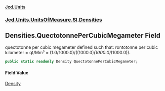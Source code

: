 #### [Jcd.Units](index 'index')
### [Jcd.Units.UnitsOfMeasure.SI](Jcd.Units.UnitsOfMeasure.SI 'Jcd.Units.UnitsOfMeasure.SI').[Densities](Densities 'Jcd.Units.UnitsOfMeasure.SI.Densities')

## Densities.QuectotonnePerCubicMegameter Field

quectotonne per cubic megameter defined such that: rontotonne per cubic kilometer = qt/Mm³ ×
(1.0/1000.0)/((1000.0)*(1000.0)*(1000.0)).

```csharp
public static readonly Density QuectotonnePerCubicMegameter;
```

#### Field Value
[Density](Density 'Jcd.Units.UnitTypes.Density')